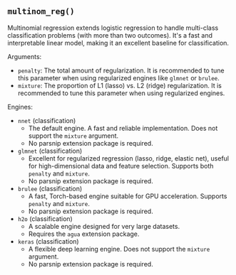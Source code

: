## `multinom_reg()`

Multinomial regression extends logistic regression to handle multi-class classification problems (with more than two outcomes). It's a fast and interpretable linear model, making it an excellent baseline for classification.

Arguments:
* `penalty`: The total amount of regularization. It is recommended to tune this parameter when using regularized engines like `glmnet` or `brulee`.
* `mixture`: The proportion of L1 (lasso) vs. L2 (ridge) regularization. It is recommended to tune this parameter when using regularized engines.

Engines:
* `nnet` (classification)
    - The default engine. A fast and reliable implementation. Does not support the `mixture` argument.
    - No parsnip extension package is required.
* `glmnet` (classification)
    - Excellent for regularized regression (lasso, ridge, elastic net), useful for high-dimensional data and feature selection. Supports both `penalty` and `mixture`.
    - No parsnip extension package is required.
* `brulee` (classification)
    - A fast, Torch-based engine suitable for GPU acceleration. Supports `penalty` and `mixture`.
    - No parsnip extension package is required.
* `h2o` (classification)
    - A scalable engine designed for very large datasets.
    - Requires the `agua` extension package.
* `keras` (classification)
    - A flexible deep learning engine. Does not support the `mixture` argument.
    - No parsnip extension package is required.

